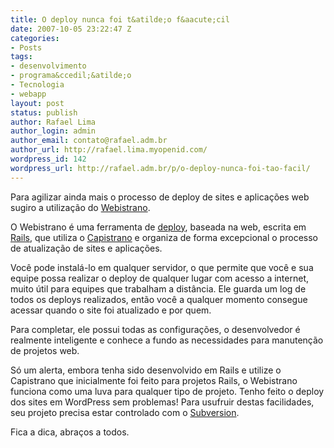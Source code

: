 ```yaml
---
title: O deploy nunca foi t&atilde;o f&aacute;cil
date: 2007-10-05 23:22:47 Z
categories:
- Posts
tags:
- desenvolvimento
- programa&ccedil;&atilde;o
- Tecnologia
- webapp
layout: post
status: publish
author: Rafael Lima
author_login: admin
author_email: contato@rafael.adm.br
author_url: http://rafael.lima.myopenid.com/
wordpress_id: 142
wordpress_url: http://rafael.adm.br/p/o-deploy-nunca-foi-tao-facil/
---
```


Para agilizar ainda mais o processo de deploy de sites e aplica&ccedil;&otilde;es web sugiro a utiliza&ccedil;&atilde;o do <a href="http://labs.peritor.com/webistrano">Webistrano</a>.

O Webistrano &eacute; uma ferramenta de <a href="http://www.webopedia.com/TERM/D/deploy.html">deploy</a>, baseada na web, escrita em <a href="http://rubyonrails.com">Rails</a>, que utiliza o <a href="http://www.capify.org/">Capistrano</a> e organiza de forma excepcional o processo de atualiza&ccedil;&atilde;o de sites e aplica&ccedil;&otilde;es.

Voc&ecirc; pode instal&aacute;-lo em qualquer servidor, o que permite que voc&ecirc; e sua equipe possa realizar o deploy de qualquer lugar com acesso a internet, muito &uacute;til para equipes que trabalham a dist&acirc;ncia. Ele guarda um log de todos os deploys realizados, ent&atilde;o voc&ecirc; a qualquer momento consegue acessar quando o site foi atualizado e por quem.

Para completar, ele possui todas as configura&ccedil;&otilde;es, o desenvolvedor &eacute; realmente inteligente e conhece a fundo as necessidades para manuten&ccedil;&atilde;o de projetos web.

S&oacute; um alerta, embora tenha sido desenvolvido em Rails e utilize o Capistrano que inicialmente foi feito para projetos Rails, o Webistrano funciona como uma luva para qualquer tipo de projeto. Tenho feito o deploy dos sites em WordPress sem problemas!
Para usufruir destas facilidades, seu projeto precisa estar controlado com o <a href="http://subversion.tigris.org/">Subversion</a>.

Fica a dica, abra&ccedil;os a todos.
